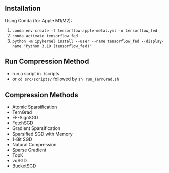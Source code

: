 ## Installation

Using Conda (for Apple M1/M2):

1. ```conda env create -f tensorflow-apple-metal.yml -n tensorflow_fed```
2. ```conda activate tensorflow_fed```
3. ```python -m ipykernel install --user --name tensorflow_fed --display-name "Python 3.10 (tensorflow_fed)"```

## Run Compression Method

- run a script in ./scripts
- or ```cd src/scripts/``` followed by ```sh run_TernGrad.sh```

## Compression Methods

- Atomic Sparsification
- TernGrad
- EF-SignSGD
- FetchSGD
- Gradient Sparsification
- Sparsified SGD with Memory
- 1-Bit SGD
- Natural Compression
- Sparse Gradient
- TopK
- vqSGD
- BucketSGD